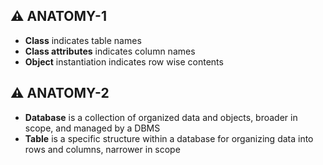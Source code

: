 ## ⚠️ ANATOMY-1
- **Class** indicates table names
- **Class attributes** indicates column names 
- **Object** instantiation indicates row wise contents 

## ⚠️ ANATOMY-2
- **Database** is a collection of organized data and objects, broader in scope, and managed by a DBMS
- **Table** is a specific structure within a database for organizing data into rows and columns, narrower in scope



